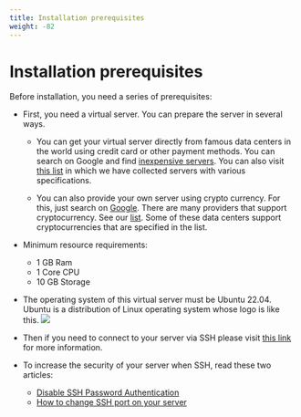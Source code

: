 ```yaml
---
title: Installation prerequisites
weight: -82
---
```


<div dir="ltr" markdown="1">



# Installation prerequisites

Before installation, you need a series of prerequisites:

- First, you need a virtual server. You can prepare the server in several ways.

  - You can get your virtual server directly from famous data centers in the world using credit card or other payment methods. You can search on Google and find [inexpensive servers](https://www.google.com/search?q=buy+cheap+and+good+quality+vps+server). You can also visit [this list](https://github.com/hiddify/awesome-freedom/blob/main/vps-providers.md) in which we have collected servers with various specifications.

  - You can also provide your own server using crypto currency. For this, just search on [Google](https://www.google.com/search?q=purchase+vps+using+crypto). There are many providers that support cryptocurrency. See our [list](https://github.com/hiddify/awesome-freedom/blob/main/vps-providers.md). Some of these data centers support cryptocurrencies that are specified in the list.
        
- Minimum resource requirements:
  - 1 GB Ram
  - 1 Core CPU
  - 10 GB Storage
- The operating system of this virtual server must be Ubuntu 22.04. Ubuntu is a distribution of Linux operating system whose logo is like this. ![](https://img.shields.io/badge/Ubuntu--E95420?style=flat-square&logo=ubuntu)

- Then if you need to connect to your server via SSH please visit [this link](/manager/wiki/How-to-connect-to-server-via-SSH) for more information.

- To increase the security of your server when SSH, read these two articles:
  - [Disable SSH Password Authentication](https://github.com/hiddify/Hiddify-Manager/wiki/Disable-SSH-Password-Authentication)
  - [How to change SSH port on your server](https://github.com/hiddify/Hiddify-Manager/wiki/How-to-change-SSH-port-on-your-server)
